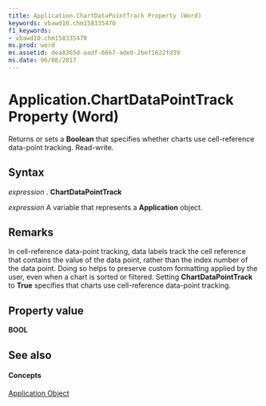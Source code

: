 ```yaml
---
title: Application.ChartDataPointTrack Property (Word)
keywords: vbawd10.chm158335470
f1_keywords:
- vbawd10.chm158335470
ms.prod: word
ms.assetid: dea8365d-aadf-6667-ade0-2bef1622fd39
ms.date: 06/08/2017
---
```



# Application.ChartDataPointTrack Property (Word)

Returns or sets a  **Boolean** that specifies whether charts use cell-reference data-point tracking. Read-write.


## Syntax

 _expression_ . **ChartDataPointTrack**

 _expression_ A variable that represents a **Application** object.


## Remarks

In cell-reference data-point tracking, data labels track the cell reference that contains the value of the data point, rather than the index number of the data point. Doing so helps to preserve custom formatting applied by the user, even when a chart is sorted or filtered. Setting  **ChartDataPointTrack** to **True** specifies that charts use cell-reference data-point tracking.


## Property value

 **BOOL**


## See also


#### Concepts


[Application Object](application-object-word.md)


